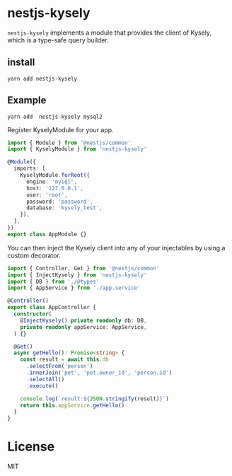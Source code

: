 # nestjs-kysely

`nestjs-kysely` implements a module that provides the client of Kysely, which is a type-safe query builder.

## install

```
yarn add nestjs-kysely
```

## Example

```
yarn add  nestjs-kysely mysql2
```

Register KyselyModule for your app.

```ts
import { Module } from '@nestjs/common'
import { KyselyModule } from 'nestjs-kysely'

@Module({
  imports: [
    KyselyModule.forRoot({
      engine: 'mysql',
      host: '127.0.0.1',
      user: 'root',
      password: 'password',
      database: 'kysely_test',
    }),
  ],
})
export class AppModule {}
```

You can then inject the Kysely client into any of your injectables by using a custom decorator.

```ts
import { Controller, Get } from '@nestjs/common'
import { InjectKysely } from 'nestjs-kysely'
import { DB } from './@types'
import { AppService } from './app.service'

@Controller()
export class AppController {
  constructor(
    @InjectKysely() private readonly db: DB,
    private readonly appService: AppService,
  ) {}

  @Get()
  async getHello(): Promise<string> {
    const result = await this.db
      .selectFrom('person')
      .innerJoin('pet', 'pet.owner_id', 'person.id')
      .selectAll()
      .execute()

    console.log(`result:${JSON.stringify(result)}`)
    return this.appService.getHello()
  }
}
```

# License

MIT
